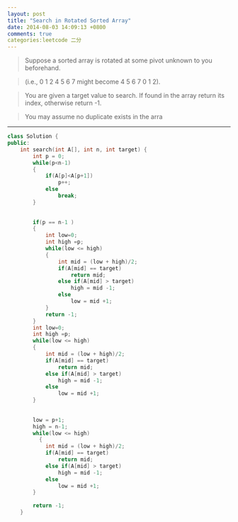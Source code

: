 ```yaml
---
layout: post
title: "Search in Rotated Sorted Array"
date: 2014-08-03 14:09:13 +0800
comments: true
categories:leetcode 二分
---
```


>Suppose a sorted array is rotated at some pivot unknown to you beforehand.

>(i.e., 0 1 2 4 5 6 7 might become 4 5 6 7 0 1 2).

>You are given a target value to search. If found in the array return its index, otherwise return -1.

>You may assume no duplicate exists in the arra

---
```c++
class Solution {
public:
    int search(int A[], int n, int target) {
        int p = 0;
        while(p<n-1)
        {
            if(A[p]<A[p+1])
                p++;
            else
                break;
        }
        
        
        if(p == n-1 )
        {
            int low=0;
            int high =p;
            while(low <= high)
            {
                int mid = (low + high)/2;
                if(A[mid] == target)
                    return mid;
                else if(A[mid] > target)
                    high = mid -1;
                else
                    low = mid +1;
            }
            return -1;
        }
        int low=0;
        int high =p;
        while(low <= high)
        {
            int mid = (low + high)/2;
            if(A[mid] == target)
                return mid;
            else if(A[mid] > target)
                high = mid -1;
            else
                low = mid +1;
        }
        
    
        low = p+1;
        high = n-1;
        while(low <= high)
          {
            int mid = (low + high)/2;
            if(A[mid] == target)
                return mid;
            else if(A[mid] > target)
                high = mid -1;
            else
                low = mid +1;
        }
        
        return -1;
    }
```




